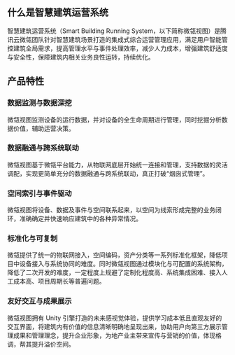 ## 什么是智慧建筑运营系统
智慧建筑运营系统（Smart Building Running System，以下简称微瓴视图）是腾讯云微瓴团队针对智慧建筑场景打造的集成式综合运营管理应用，满足用户智能管控建筑全局需求，提高管理水平与事件处理效率，减少人力成本，增强建筑舒适度与安全性，保障建筑内相关业务良性运转，持续优化。

## 产品特性
### 数据监测与数据深挖
微瓴视图监测设备的运行数据，并对设备的全生命周期进行管理，同时挖掘分析数据价值，辅助运营决策。

### 数据融通与跨系统联动
微瓴视图基于微瓴平台能力，从物联网底层开始统一连接和管理，支持数据的灵活调配，实现更简单充分的数据融通与跨系统联动，真正打破“烟囱式管理”。

### 空间索引与事件驱动
微瓴视图将设备、数据及事件与空间联系起来，以空间为线索形成完整的业务闭环，准确确定并快速响应建筑中的各种异常情况。

### 标准化与可复制
微瓴提供了统一的物联网接入，空间编码，资产分类等一系列标准化框架，降低项目中设备接入与系统协同的难度。同时微瓴视图通过模块化与可配置的系统架构，降低了二次开发的难度，一定程度上规避了定制化程度高、系统集成困难、接入人工成本高、项目周期长等普遍问题。

### 友好交互与成果展示
微瓴视图拥有 Unity 引擎打造的未来感视觉体验，提供学习成本低且直观友好的交互界面，将建筑内有价值的信息清晰明确地呈现出来，协助用户向第三方展示管理成果和管理理念，提升企业形象，为地产业主带来宣传与营销的价值，体现格调，帮其提升溢价空间。
